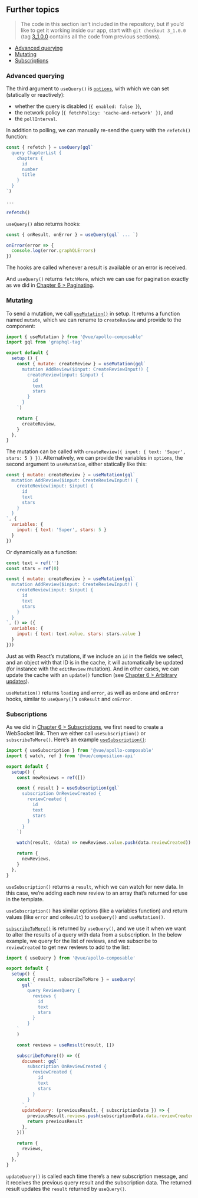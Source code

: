 ## Further topics

> The code in this section isn’t included in the repository, but if you’d like to get it working inside our app, start with `git checkout 3_1.0.0` (tag [3_1.0.0](https://github.com/GraphQLGuide/guide/tree/1_1.0.0) contains all the code from previous sections).

* [Advanced querying](#advanced-querying)
* [Mutating](#mutating)
* [Subscriptions](#subscriptions)

### Advanced querying

The third argument to `useQuery()` is [`options`](https://v4.apollo.vuejs.org/guide-composable/query.html#options), with which we can set (statically or reactively):


- whether the query is disabled (`{ enabled: false }`), 
- the network policy (`{ fetchPolicy: 'cache-and-network' })`, and
- the `pollInterval`.

In addition to polling, we can manually re-send the query with the `refetch()` function:

```js
const { refetch } = useQuery(gql`
  query ChapterList {
    chapters {
      id
      number
      title
    }
  }
`)

...

refetch()
```

`useQuery()` also returns hooks:

```js
const { onResult, onError } = useQuery(gql` ... `)

onError(error => {
  console.log(error.graphQLErrors)
})
```

The hooks are called whenever a result is available or an error is received.

And `useQuery()` returns `fetchMore`, which we can use for pagination exactly as we did in [Chapter 6 > Paginating](../react/#paginating).

### Mutating

To send a mutation, we call [`useMutation()`](https://v4.apollo.vuejs.org/guide-composable/mutation.html#executing-a-mutation) in setup. It returns a function named `mutate`, which we can rename to `createReview` and provide to the component:

```js
import { useMutation } from '@vue/apollo-composable'
import gql from 'graphql-tag'

export default {
  setup () {
    const { mutate: createReview } = useMutation(gql`
      mutation AddReview($input: CreateReviewInput!) {
        createReview(input: $input) {
          id
          text
          stars
        }
      }
    `)

    return {
      createReview,
    }
  },
}
```

The mutation can be called with `createReview({ input: { text: 'Super', stars: 5 } })`. Alternatively, we can provide the variables in `options`, the second argument to `useMutation`, either statically like this:

```js
const { mutate: createReview } = useMutation(gql`
  mutation AddReview($input: CreateReviewInput!) {
    createReview(input: $input) {
      id
      text
      stars
    }
  }
`, {
  variables: {
    input: { text: 'Super', stars: 5 }
  }
})
```

Or dynamically as a function:

```js
const text = ref('')
const stars = ref(0)

const { mutate: createReview } = useMutation(gql`
  mutation AddReview($input: CreateReviewInput!) {
    createReview(input: $input) {
      id
      text
      stars
    }
  }
`, () => ({
  variables: {
    input: { text: text.value, stars: stars.value }
  }
}))
```

Just as with React’s mutations, if we include an `id` in the fields we select, and an object with that ID is in the cache, it will automatically be updated (for instance with the `editReview` mutation). And in other cases, we can update the cache with an `update()` function (see [Chapter 6 > Arbitrary updates](../react/#arbitrary-updates)).

`useMutation()` returns `loading` and `error`, as well as `onDone` and `onError` hooks, similar to `useQuery()`’s `onResult` and `onError`.

### Subscriptions

As we did in [Chapter 6 > Subscriptions](../react/#subscriptions), we first need to create a WebSocket link. Then we either call `useSubscription()` or `subscribeToMore()`. Here’s an example [`useSubscription()`](https://v4.apollo.vuejs.org/guide-composable/subscription.html#usesubscription):

```js
import { useSubscription } from '@vue/apollo-composable'
import { watch, ref } from '@vue/composition-api'

export default {
  setup() {
    const newReviews = ref([])

    const { result } = useSubscription(gql`
      subscription OnReviewCreated {
        reviewCreated {
          id
          text
          stars
        }
      }
    `)

    watch(result, (data) => newReviews.value.push(data.reviewCreated))

    return {
      newReviews,
    }
  },
}
```

`useSubscription()` returns a `result`, which we can watch for new data. In this case, we’re adding each new review to an array that’s returned for use in the template. 

`useSubscription()` has similar options (like a variables function) and return values (like `error` and `onResult`) to `useQuery()` and `useMutation()`.

[`subscribeToMore()`](https://v4.apollo.vuejs.org/guide-composable/subscription.html#subscribetomore) is returned by `useQuery()`, and we use it when we want to alter the results of a query with data from a subscription. In the below example, we query for the list of reviews, and we subscribe to `reviewCreated` to get new reviews to add to the list:

```js
import { useQuery } from '@vue/apollo-composable'

export default {
  setup() {
    const { result, subscribeToMore } = useQuery(
      gql`
        query ReviewsQuery {
          reviews {
            id
            text
            stars
          }
        }
    `
    )

    const reviews = useResult(result, [])

    subscribeToMore(() => ({
      document: gql`
        subscription OnReviewCreated {
          reviewCreated {
            id
            text
            stars
          }
        }
      `,
      updateQuery: (previousResult, { subscriptionData }) => {
        previousResult.reviews.push(subscriptionData.data.reviewCreated)
        return previousResult
      },
    }))

    return {
      reviews,
    }
  },
}
```

`updateQuery()` is called each time there’s a new subscription message, and it receives the previous query result and the subscription data. The returned result updates the `result` returned by `useQuery()`.